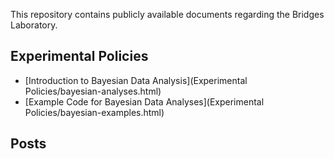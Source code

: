 This repository contains publicly available documents regarding the Bridges Laboratory.

## Experimental Policies

* [Introduction to Bayesian Data Analysis](Experimental Policies/bayesian-analyses.html)
* [Example Code for Bayesian Data Analyses](Experimental Policies/bayesian-examples.html)

## Posts